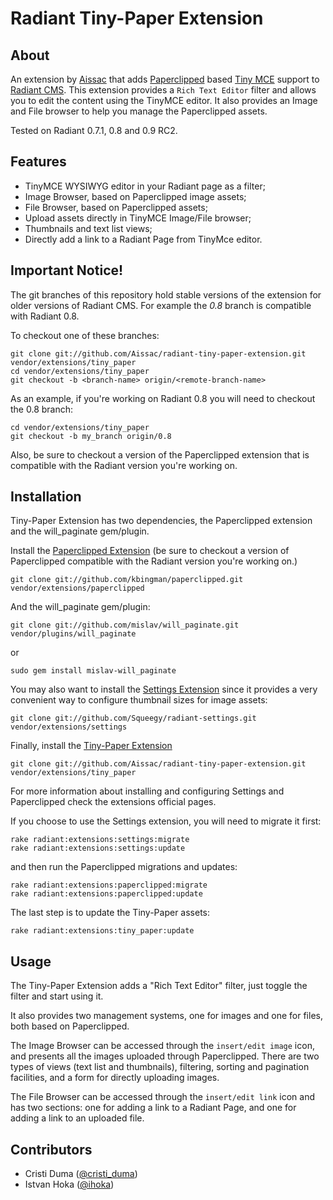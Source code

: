 Radiant Tiny-Paper Extension
===

About
---

An extension by [Aissac][ai] that adds [Paperclipped][paperclipped] based [Tiny MCE][tinymce] support to [Radiant CMS][rd]. This extension provides a `Rich Text Editor` filter and allows you to edit the content using the TinyMCE editor. It also provides an Image and File browser to help you manage the Paperclipped assets.

Tested on Radiant 0.7.1, 0.8 and 0.9 RC2.

Features
---

* TinyMCE WYSIWYG editor in your Radiant page as a filter;
* Image Browser, based on Paperclipped image assets;
* File Browser, based on Paperclipped assets;
* Upload assets directly in TinyMCE Image/File browser;
* Thumbnails and text list views;
* Directly add a link to a Radiant Page from TinyMce editor.

Important Notice!
---

The git branches of this repository hold stable versions of the extension for older versions of Radiant CMS. For example the _0.8_ branch is compatible with Radiant 0.8. 

To checkout one of these branches:

    git clone git://github.com/Aissac/radiant-tiny-paper-extension.git vendor/extensions/tiny_paper
    cd vendor/extensions/tiny_paper
    git checkout -b <branch-name> origin/<remote-branch-name>

As an example, if you're working on Radiant 0.8 you will need to checkout the 0.8 branch:
    
    cd vendor/extensions/tiny_paper
    git checkout -b my_branch origin/0.8
    
Also, be sure to checkout a version of the Paperclipped extension that is compatible with the Radiant version you're working on.

Installation
---

Tiny-Paper Extension has two dependencies, the Paperclipped extension and the will\_paginate gem/plugin.

Install the [Paperclipped Extension][paperclipped] (be sure to checkout a version of Paperclipped compatible with the Radiant version you're working on.)

    git clone git://github.com/kbingman/paperclipped.git vendor/extensions/paperclipped
    
And the will\_paginate gem/plugin:

    git clone git://github.com/mislav/will_paginate.git vendor/plugins/will_paginate

or

    sudo gem install mislav-will_paginate

You may also want to install the [Settings Extension][settings] since it provides a very convenient way to configure thumbnail sizes for image assets:

    git clone git://github.com/Squeegy/radiant-settings.git vendor/extensions/settings

Finally, install the [Tiny-Paper Extension][tp]

    git clone git://github.com/Aissac/radiant-tiny-paper-extension.git vendor/extensions/tiny_paper

For more information about installing and configuring Settings and Paperclipped check the extensions official pages.
    
If you choose to use the Settings extension, you will need to migrate it first:

    rake radiant:extensions:settings:migrate
    rake radiant:extensions:settings:update
    
and then run the Paperclipped migrations and updates:

    rake radiant:extensions:paperclipped:migrate
    rake radiant:extensions:paperclipped:update
    
The last step is to update the Tiny-Paper assets:

    rake radiant:extensions:tiny_paper:update

Usage
---

The Tiny-Paper Extension adds a "Rich Text Editor" filter, just toggle the filter and start using it.

It also provides two management systems, one for images and one for files, both based on Paperclipped.

The Image Browser can be accessed through the `insert/edit image` icon, and presents all the images uploaded through Paperclipped. There are two types of views (text list and thumbnails), filtering, sorting and pagination facilities, and a form for directly uploading images.

The File Browser can be accessed through the `insert/edit link` icon and has two sections: one for adding a link to a Radiant Page, and one for adding a link to an uploaded file.

Contributors
---

* Cristi Duma ([@cristi_duma][cd])
* Istvan Hoka ([@ihoka][ih])

[ai]: http://aissac.ro/
[rd]: http://radiantcms.org/
[settings]: http://github.com/Squeegy/radiant-settings/tree/master
[paperclipped]: http://github.com/kbingman/paperclipped/tree/master
[tp]: http://blog.aissac.ro/radiant/tiny-paper-extension/
[tinymce]: http://tinymce.moxiecode.com/
[cd]: http://twitter.com/cristi_duma
[ih]: http://twitter.com/ihoka